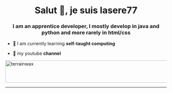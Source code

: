 <h1 align="center">Salut 👋, je suis lasere77</h1> 
<h3 align="center">I am an apprentice developer, I mostly develop in java and python and more rarely in html/css</h3>  
  
- 🌱 I am currently learning **self-taught computing**    

- 🌱 my youtube **channel**
 
<a href="https://www.youtube.com/channel/UC8V98QKWEdGA262EjE6LFVg/videos" target="blank"><img align="center" src="https://lasere77.github.io/firefox-shortcut/img/yt.png" alt="terrainwax" height="70" width="770" /></a> 


---  
